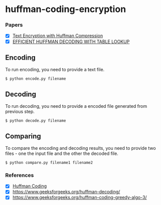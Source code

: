 # huffman-coding-encryption

### Papers
- [x] [Text Encryption with Huffman Compression](https://research.ijcaonline.org/volume54/number6/pxc3882307.pdf)
- [x] [EFFICIENT HUFFMAN DECODING WITH TABLE LOOKUP ](http://citeseerx.ist.psu.edu/viewdoc/download?doi=10.1.1.93.9447&rep=rep1&type=pdf)

## Encoding

To run encoding, you need to provide a text file.

```
$ python encode.py filename
```

## Decoding
To run decoding, you need to provide a encoded file generated from previous step.

```
$ python decode.py filename
```

## Comparing
To compare the encoding and decoding results, you need to provide two files - one the input file and the other the decoded file.


```
$ python compare.py filename1 filename2
```

### References
- [x] [Huffman Coding](https://en.wikipedia.org/wiki/Huffman_coding)
- [x] https://www.geeksforgeeks.org/huffman-decoding/
- [x] https://www.geeksforgeeks.org/huffman-coding-greedy-algo-3/
